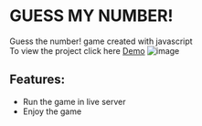 # GUESS MY NUMBER!

Guess the number! game created with javascript <br>
To view the project click here [Demo](https://guess-my-number-mannan.netlify.app/)
![image](https://github.com/abdulmanan093/Facebook_Login_Clone-Tailwind-CSS/assets/138243512/66d4d2ed-9017-4747-8d0a-3b82442c3a8b)

## Features:

- Run the game in live server
- Enjoy the game
